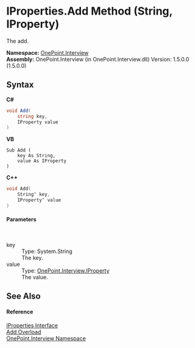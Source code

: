 # IProperties.Add Method (String, IProperty)
 

The add.

**Namespace:**&nbsp;<a href="N_OnePoint_Interview">OnePoint.Interview</a><br />**Assembly:**&nbsp;OnePoint.Interview (in OnePoint.Interview.dll) Version: 1.5.0.0 (1.5.0.0)

## Syntax

**C#**<br />
``` C#
void Add(
	string key,
	IProperty value
)
```

**VB**<br />
``` VB
Sub Add ( 
	key As String,
	value As IProperty
)
```

**C++**<br />
``` C++
void Add(
	String^ key, 
	IProperty^ value
)
```


#### Parameters
&nbsp;<dl><dt>key</dt><dd>Type: System.String<br />The key.</dd><dt>value</dt><dd>Type: <a href="T_OnePoint_Interview_IProperty">OnePoint.Interview.IProperty</a><br />The value.</dd></dl>

## See Also


#### Reference
<a href="T_OnePoint_Interview_IProperties">IProperties Interface</a><br /><a href="Overload_OnePoint_Interview_IProperties_Add">Add Overload</a><br /><a href="N_OnePoint_Interview">OnePoint.Interview Namespace</a><br />